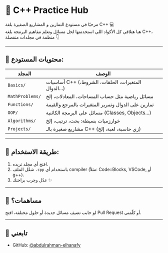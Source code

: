 # 🔢 C++ Practice Hub

مرحبًا في مستودع التمارين و المشاريع الصغيرة بلغة C++ 💻  
هنا هتلاقي كل الأكواد اللي استخدمتها لحل مسائل وتعلم مفاهيم البرمجة بلغة C++، منظمة في مجلدات منفصلة 👇

---

## 📁 محتويات المستودع:

| المجلد | الوصف |
|--------|--------|
| `Basics/` | أساسيات C++ (المتغيرات، الحلقات، الشروط، الدوال...) |
| `MathProblems/` | مسائل رياضية مثل حساب المساحات، المعادلات، إلخ |
| `Functions/` | تمارين على الدوال وتمرير المتغيرات بالمرجع والقيمة |
| `OOP/` | مسائل على البرمجة الكائنية (Classes, Objects...) |
| `Algorithms/` | خوارزميات بسيطة: بحث، ترتيب، إلخ |
| `Projects/` | مشاريع صغيرة بالـ C++ (زي حاسبة، لعبة، إلخ) |

---

## 🚀 طريقة الاستخدام:

1. افتح أي مجلد تريده.
2. شغّل الملف `.cpp` باستخدام أي compiler (مثلاً: Code::Blocks, VSCode, أو g++).
3. عدّل وجرب براحتك ✨

---

## 🤝 مساهمات؟

لو حابب تضيف مسائل جديدة أو حلول مختلفة، افتح Pull Request أو كلّمني.

---

## 🔗 تابعني

- GitHub: [@abdulrahman-elhanafy](https://github.com/abdulrahman-elhanafy)
